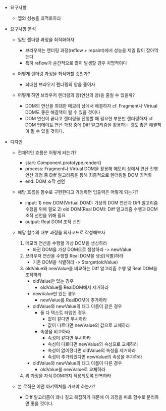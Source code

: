 * 요구사항
    - 앱의 성능을 최적화하라

* 요구사항 분석
    - 일단 렌더링 과정을 최적화하자
      - 브라우저는 렌더링 과정(reflow + repaint)에서 성능을 제일 많이 잡아먹는다
      - 특히 reflow가 순간적으로 많이 발생할 경우 치명적이다

    - 어떻게 렌더링 과정을 최적화할 것인가?
      - 최대한 브라우저 렌더링의 양을 줄이자

    - 어떻게 하면 브라우저 렌더링의 양(연산의 양)을 줄일 수 있을까?
      - DOM의 연산을 최대한 메모리 상에서 해결하자
        cf. Fragment나 Virtual DOM도 좋은 해결책이 될 수 있을 것이다
      - DOM 연산이 끝나고 렌더링을 진행할 때 필요한 부분만 렌더링하자
        cf. DOM 업데이트 연산 과정 중에 Diff 알고리즘을 활용하는 것도 좋은 해결책이 될 수 있을 것이다.

* 디자인
    - 전체적인 흐름은 어떻게 되는가?
      - start: Component.prototype.render()
      - process: Fragment나 Virtual DOM을 활용해 메모리 상에서 연산 진행
                 연산 과정 중 Diff 알고리즘을 통해 최종적으로 렌더링될 DOM 최적화
      - end: DOM 조작 선언

    - 해당 흐름을 함수로 구현한다고 가정하면 입출력은 어떻게 되는가?
      - input: 1) new DOM(Virtual DOM): 가상의 DOM 연산과 Diff 알고리즘 수행을 위해 필요
               2) old DOM(Real DOM): Diff 알고리즘 수행과 DOM 조작 선언을 위해 필요
      - output: Real DOM 조작 선언

    - 해당 함수의 내부 과정을 의사코드로 작성해보자
      1. 메모리 연산을 수행할 가상 DOM을 생성하라
         - 바뀐 DOM을 가상 DOM으로 생성하라 -> newValue
      2. 브라우저 연산을 수행할 Real DOM을 생성(식별)하라 
         - 기존 DOM을 식별하라 -> $target(oldValue)
      3. oldValue와 newValue를 비교하는 Diff 알고리즘 수행 및 Real DOM을 조작하라
         - oldValue만 있는 경우 
           - oldValue를 RealDOM에서 제거하라
         - newValue만 있는 경우 
           - newValue를 RealDOM에 추가하라
         - oldValue와 newValue의 태그 이름이 같은 경우
           - 둘 다 텍스트 타입인 경우
             - 값이 같다면 무시하라
             - 값이 다르다면 newValue의 값으로 교체하라
           - 속성을 비교하라
             - 속성이 같다면 무시하라
             - 속성이 다르다면 newValue의 속성으로 교체하라
             - 속성이 없어졌다면 oldValue의 속성을 제거하라
             - 속성이 추가되었다면 newValue의 속성을 추가하라
         - oldValue와 newValue의 태그 이름이 다른 경우
           - oldValue를 newValue로 교체하라
      4. 위 과정을 자식 DOM까지 적용되도록 반복하라
    
    - 본 로직은 어떤 아키텍쳐를 가져야 하는가?
      - Diff 알고리즘이 꽤나 길고 복잡하기 때문에 이 과정을 따로 함수로 분리하면 좋을 것이다.
